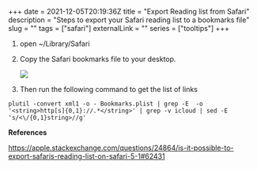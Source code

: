 +++
date = 2021-12-05T20:19:36Z
title = "Export Reading list from Safari"
description = "Steps to export your Safari reading list to a bookmarks file"
slug = "" 
tags = ["safari"]
externalLink = ""
series = ["tooltips"]
+++

1. open ~/Library/Safari

2. Copy the Safari bookmarks file to your desktop.

    ![](/images/1638735561-safari-export-bookmarks.png)

3. Then run the following command to get the list of links

```
plutil -convert xml1 -o - Bookmarks.plist | grep -E  -o '<string>http[s]{0,1}://.*</string>' | grep -v icloud | sed -E 's/<\/{0,1}string>//g'
```

__References__

https://apple.stackexchange.com/questions/24864/is-it-possible-to-export-safaris-reading-list-on-safari-5-1#62431

